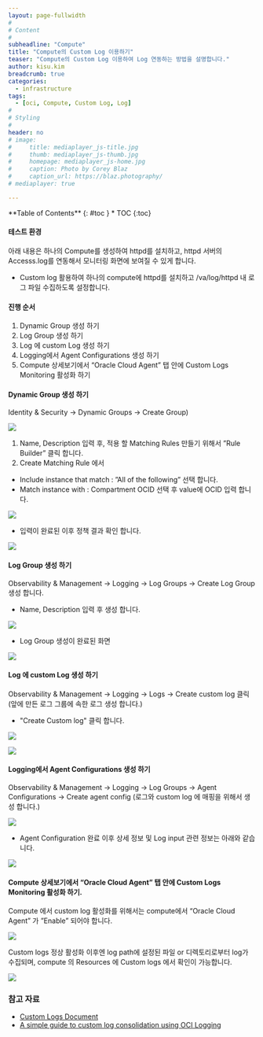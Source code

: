 ```yaml
---
layout: page-fullwidth
#
# Content
#
subheadline: "Compute"
title: "Compute의 Custom Log 이용하기"
teaser: "Compute의 Custom Log 이용하여 Log 연동하는 방법을 설명합니다."
author: kisu.kim
breadcrumb: true
categories:
  - infrastructure
tags:
  - [oci, Compute, Custom Log, Log]
#
# Styling
#
header: no
# image:
#     title: mediaplayer_js-title.jpg
#     thumb: mediaplayer_js-thumb.jpg
#     homepage: mediaplayer_js-home.jpg
#     caption: Photo by Corey Blaz
#     caption_url: https://blaz.photography/
# mediaplayer: true

---
```


<div class="panel radius" markdown="1">
**Table of Contents**
{: #toc }
*  TOC
{:toc}
</div>

#### 테스트 환경
아래 내용은 하나의 Compute를 생성하여 httpd를 설치하고, httpd 서버의 Accesss.log를 연동해서 모니터링 화면에 보여질 수 있게 합니다.
- Custom log 활용하여 하나의 compute에 httpd를 설치하고 /va/log/httpd 내 로그 파일 수집하도록 설정합니다.

#### 진행 순서
1. Dynamic Group 생성 하기
2. Log Group 생성 하기
3. Log 에 custom Log 생성 하기
4. Logging에서 Agent Configurations 생성 하기
5. Compute 상세보기에서 “Oracle Cloud Agent” 탭 안에 Custom Logs Monitoring 활성화 하기

#### Dynamic Group 생성 하기
Identity & Security -> Dynamic Groups -> Create Group)

![](/assets/img/infrastructure/2023/custom_log/custom_log1.png " ")

1. Name, Description 입력 후, 적용 할 Matching Rules 만들기 위해서 ”Rule Builder” 클릭 합니다.
2. Create Matching Rule 에서 
  - Include instance that match : ”All of the following” 선택 합니다.
  - Match instance with :   Compartment OCID 선택 후 value에 OCID 입력 합니다.

![](/assets/img/infrastructure/2023/custom_log/custom_log2.png " ")

- 입력이 완료된 이후 정책 결과 확인 합니다.

![](/assets/img/infrastructure/2023/custom_log/custom_log3.png " ")

#### Log Group 생성 하기
Observability & Management -> Logging -> Log Groups -> Create Log Group 생성 합니다.
- Name, Description 입력 후 생성 합니다.

![](/assets/img/infrastructure/2023/custom_log/custom_log4.png " ")

- Log Group 생성이 완료된 화면

![](/assets/img/infrastructure/2023/custom_log/custom_log5.png " ")


#### Log 에 custom Log 생성 하기
Observability & Management -> Logging -> Logs -> Create custom log 클릭 (앞에 만든 로그 그룹에 속한 로그 생성 합니다.)

- "Create Custom log" 클릭 합니다.

![](/assets/img/infrastructure/2023/custom_log/custom_log6.png " ")

![](/assets/img/infrastructure/2023/custom_log/custom_log7.png " ")

#### Logging에서 Agent Configurations 생성 하기
Observability & Management -> Logging -> Log Groups -> Agent Configurations -> Create agent config (로그와 custom log 에 매핑을 위해서 생성 합니다.)

![](/assets/img/infrastructure/2023/custom_log/custom_log8.png " ")

- Agent Configuration 완료 이후 상세 정보 및 Log input 관련 정보는 아래와 같습니다. 

![](/assets/img/infrastructure/2023/custom_log/custom_log9.png " ")


#### Compute 상세보기에서 “Oracle Cloud Agent” 탭 안에 Custom Logs Monitoring 활성화 하기.
Compute 에서 custom log 활성화를 위해서는 compute에서 “Oracle Cloud Agent” 가 ”Enable”  되어야 합니다.

![](/assets/img/infrastructure/2023/custom_log/custom_log10.png " ")


Custom logs 정상 활성화 이후엔 log path에 설정된 파일 or 디렉토리로부터 log가 수집되며, compute 의 Resources 에  Custom logs 에서 확인이 가능합니다. 

![](/assets/img/infrastructure/2023/custom_log/custom_log11.png " ")


### 참고 자료
- [Custom Logs Document](https://docs.oracle.com/en-us/iaas/Content/Logging/Concepts/custom_logs.htm)
- [A simple guide to custom log consolidation using OCI Logging](https://blogs.oracle.com/cloud-infrastructure/post/simple-guide-to-custom-log-consolidation-using-oci-logging)






